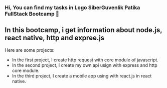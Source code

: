 ### Hi, You can find my tasks in Logo SiberGuvenlik Patika FullStack Bootcamp  👋

## In this bootcamp, i get information about node.js, react native, http and expree.js

Here are some projects:

- In the first project, I create http request with core module of javascript.
- In the second project, I create my own api usign with express and http core module.
- In the third project, I create a mobile app using with react.js in react native.
